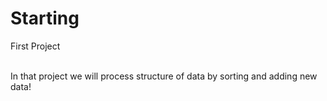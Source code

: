 # Starting
</p>First Project</p>
</br>
In that project we will process structure of data by sorting and adding new data!</br>
